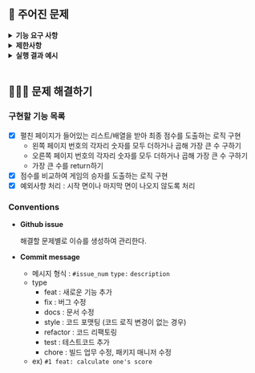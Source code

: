 ## 🚀 주어진 문제

<details>
    <summary> <b> 기능 요구 사항</b> </summary>
    <div markdown="1">
포비와 크롱이 페이지 번호가 1부터 시작되는 400 페이지의 책을 주웠다. 책을 살펴보니 왼쪽 페이지는 홀수, 오른쪽 페이지는 짝수 번호이고 모든 페이지에는 번호가 적혀있었다. 책이 마음에 든 포비와 크롱은 페이지 번호 게임을 통해 게임에서 이긴 사람이 책을 갖기로 한다. 페이지 번호 게임의 규칙은 아래와 같다.

1. 책을 임의로 펼친다.
2. 왼쪽 페이지 번호의 각 자리 숫자를 모두 더하거나, 모두 곱해 가장 큰 수를 구한다.
3. 오른쪽 페이지 번호의 각 자리 숫자를 모두 더하거나, 모두 곱해 가장 큰 수를 구한다.
4. 2~3 과정에서 가장 큰 수를 본인의 점수로 한다.
5. 점수를 비교해 가장 높은 사람이 게임의 승자가 된다.
6. 시작 면이나 마지막 면이 나오도록 책을 펼치지 않는다.

포비와 크롱이 펼친 페이지가 들어있는 리스트/배열 pobi와 crong이 주어질 때, 포비가 이긴다면 1, 크롱이 이긴다면 2, 무승부는 0, 예외사항은 -1로 return 하도록 solution 메서드를 완성하라.
        <br>
    </div>
</details>

<details>
    <summary> <b> 제한사항 </b> </summary>
    <div markdown="1">

- pobi와 crong의 길이는 2이다.
- pobi와 crong에는 [왼쪽 페이지 번호, 오른쪽 페이지 번호]가 순서대로 들어있다.
<br>
  </div>
</details>

<details>
    <summary> <b> 실행 결과 예시 </b> </summary>
    <div markdown="1">

| pobi | crong | result |
| --- | --- | --- |
| [97, 98] | [197, 198] | 0 |
| [131, 132] | [211, 212] | 1 |
| [99, 102] | [211, 212] | -1 |

  <br>
  </div>
</details>

<br>

## 👩🏻‍💻 문제 해결하기
### 구현할 기능 목록
- [x] 펼친 페이지가 들어있는 리스트/배열을 받아 최종 점수를 도출하는 로직 구현
    - 왼쪽 페이지 번호의 각자리 숫자를 모두 더하거나 곱해 가장 큰 수 구하기
    - 오른쪽 페이지 번호의 각자리 숫자를 모두 더하거나 곱해 가장 큰 수 구하기
    - 가장 큰 수를 return하기
- [x] 점수를 비교하여 게임의 승자를 도출하는 로직 구현
- [x] 예외사항 처리 : 시작 면이나 마지막 면이 나오지 않도록 처리

### Conventions

- **Github issue**
  
  해결할 문제별로 이슈를 생성하여 관리한다.


- **Commit message**
  - 메시지 형식 : `#issue_num` `type:` `description`
  - type
    - feat : 새로운 기능 추가
    - fix : 버그 수정
    - docs : 문서 수정
    - style : 코드 포맷팅 (코드 로직 변경이 없는 경우)
    - refactor : 코드 리팩토링
    - test : 테스트코드 추가
    - chore : 빌드 업무 수정, 패키지 매니저 수정
  - ex) `#1 feat: calculate one's score`